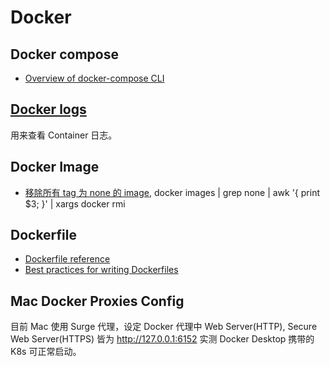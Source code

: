 # Docker

## Docker compose

* [Overview of docker-compose CLI](https://docs.docker.com/compose/reference/overview/)

## [Docker logs](https://docs.docker.com/engine/reference/commandline/logs/)

用来查看 Container 日志。

## Docker Image

* [移除所有 tag 为 none 的 image](https://stackoverflow.com/a/50040332), docker images | grep none | awk '{ print $3; }' | xargs docker rmi

## Dockerfile

* [Dockerfile reference](https://docs.docker.com/engine/reference/builder/)
* [Best practices for writing Dockerfiles](https://docs.docker.com/develop/develop-images/dockerfile_best-practices/)

## Mac Docker Proxies Config

目前 Mac 使用 Surge 代理，设定 Docker 代理中 Web Server(HTTP), Secure Web Server(HTTPS) 皆为 http://127.0.0.1:6152 实测 Docker Desktop 携带的 K8s 可正常启动。
